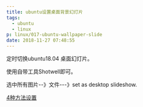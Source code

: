 ```yaml
---
title: ubuntu设置桌面背景幻灯片
tags:
  - ubuntu
  - linux
p: linux/017-ubuntu-wallpaper-slide
date: 2018-11-27 07:48:55
---
```


定时切换ubuntu18.04 桌面幻灯片。

使用自带工具Shotwell即可。

选中所有图片--》文件---》set as desktop slideshow.

[4种方法设置](http://ubuntuhandbook.org/index.php/2018/07/4-wallpaper-changer-ubuntu-18-04/)

